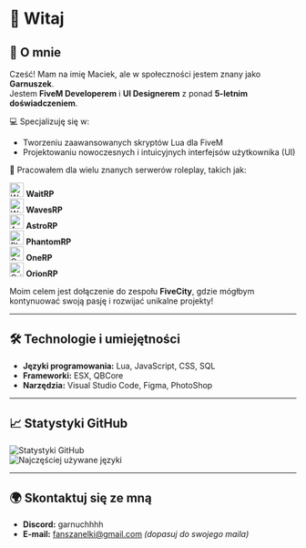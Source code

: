 # 👋 Witaj

## 🌟 O mnie
Cześć! Mam na imię Maciek, ale w społeczności jestem znany jako **Garnuszek**.  
Jestem **FiveM Developerem** i **UI Designerem** z ponad **5-letnim doświadczeniem**.  

💻 Specjalizuję się w:  
- Tworzeniu zaawansowanych skryptów Lua dla FiveM  
- Projektowaniu nowoczesnych i intuicyjnych interfejsów użytkownika (UI)  

🎯 Pracowałem dla wielu znanych serwerów roleplay, takich jak:  
<p align="left">
  <img src="https://example.com/logo-waitrp.png" alt="WaitRP" width="25"/> <b>WaitRP</b>  
  <br>
  <img src="https://example.com/logo-wavesrp.png" alt="WavesRP" width="25"/> <b>WavesRP</b>  
  <br>
  <img src="https://cdn.discordapp.com/attachments/935965291664539668/1259099532776112168/logo.png?ex=67405972&is=673f07f2&hm=8cba43780351aa9fffd82bdfb8d6647ee98a5d23b34ebd4917a0c8d6e7ba2495&" alt="AstroRP" width="25"/> <b>AstroRP</b>  
  <br>
  <img src="https://example.com/logo-phantomrp.png" alt="PhantomRP" width="25"/> <b>PhantomRP</b>  
  <br>
  <img src="https://example.com/logo-onerp.png" alt="OneRP" width="25"/> <b>OneRP</b>  
  <br>
  <img src="https://cdn.discordapp.com/attachments/935965291664539668/1259099532512137216/isdamage.png?ex=67405972&is=673f07f2&hm=f92a3184fd788b5246381216985ca9916e6a2225f852595647525f458fc8b189&" alt="OrionRP" width="25"/> <b>OrionRP</b> 
</p>

Moim celem jest dołączenie do zespołu **FiveCity**, gdzie mógłbym kontynuować swoją pasję i rozwijać unikalne projekty!

---

## 🛠️ Technologie i umiejętności
- **Języki programowania:** Lua, JavaScript, CSS, SQL  
- **Frameworki:** ESX, QBCore
- **Narzędzia:** Visual Studio Code, Figma, PhotoShop  

---

## 📈 Statystyki GitHub
![Statystyki GitHub](https://github-readme-stats.vercel.app/api?username=Garnuszel&show_icons=true&theme=radical)  
![Najczęściej używane języki](https://github-readme-stats.vercel.app/api/top-langs/?username=Garnuszel&layout=compact&theme=radical)  

---

## 🌍 Skontaktuj się ze mną
- **Discord:** garnuchhhh  
- **E-mail:** fanszanelki@gmail.com *(dopasuj do swojego maila)*  

